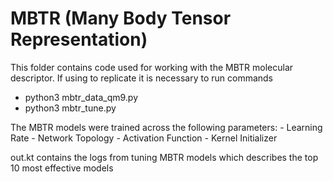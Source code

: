 # MBTR (Many Body Tensor Representation)

This folder contains code used for working with the MBTR molecular descriptor. If using to replicate it is necessary to run commands

- python3 mbtr_data_qm9.py <data>
- python3 mbtr_tune.py 

The MBTR models were trained across the following parameters:
	- Learning Rate
	- Network Topology 
	- Activation Function 
	- Kernel Initializer

out.kt contains the logs from tuning MBTR models which describes the top 10 most effective models
